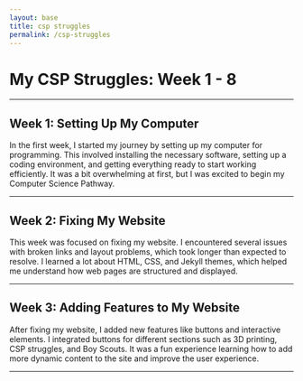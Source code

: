 ```yaml
---
layout: base
title: csp struggles
permalink: /csp-struggles
---
```


<h1>My CSP Struggles: Week 1 - 8</h1>

<hr>

<h2>Week 1: Setting Up My Computer</h2>
<p>In the first week, I started my journey by setting up my computer for programming. This involved installing the necessary software, setting up a coding environment, and getting everything ready to start working efficiently. It was a bit overwhelming at first, but I was excited to begin my Computer Science Pathway.</p>

<hr>

<h2>Week 2: Fixing My Website</h2>
<p>This week was focused on fixing my website. I encountered several issues with broken links and layout problems, which took longer than expected to resolve. I learned a lot about HTML, CSS, and Jekyll themes, which helped me understand how web pages are structured and displayed.</p>

<hr>

<h2>Week 3: Adding Features to My Website</h2>
<p>After fixing my website, I added new features like buttons and interactive elements. I integrated buttons for different sections such as 3D printing, CSP struggles, and Boy Scouts. It was a fun experience learning how to add more dynamic content to the site and improve the user experience.</p>

<hr>
